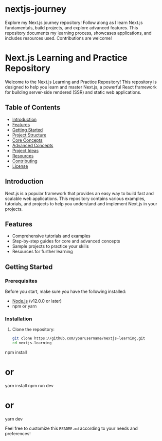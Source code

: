 # nextjs-journey
Explore my Next.js journey repository! Follow along as I learn Next.js fundamentals, build projects, and explore advanced features. This repository documents my learning process, showcases applications, and includes resources used. Contributions are welcome!
# Next.js Learning and Practice Repository

Welcome to the Next.js Learning and Practice Repository! This repository is designed to help you learn and master Next.js, a powerful React framework for building server-side rendered (SSR) and static web applications.

## Table of Contents

- [Introduction](#introduction)
- [Features](#features)
- [Getting Started](#getting-started)
- [Project Structure](#project-structure)
- [Core Concepts](#core-concepts)
- [Advanced Concepts](#advanced-concepts)
- [Project Ideas](#project-ideas)
- [Resources](#resources)
- [Contributing](#contributing)
- [License](#license)

## Introduction

Next.js is a popular framework that provides an easy way to build fast and scalable web applications. This repository contains various examples, tutorials, and projects to help you understand and implement Next.js in your projects.

## Features

- Comprehensive tutorials and examples
- Step-by-step guides for core and advanced concepts
- Sample projects to practice your skills
- Resources for further learning

## Getting Started

### Prerequisites

Before you start, make sure you have the following installed:

- [Node.js](https://nodejs.org/) (v12.0.0 or later)
- npm or yarn

### Installation

1. Clone the repository:
   ```bash
   git clone https://github.com/yourusername/nextjs-learning.git
   cd nextjs-learning
npm install
# or
yarn install
npm run dev
# or
yarn dev


Feel free to customize this `README.md` according to your needs and preferences!
